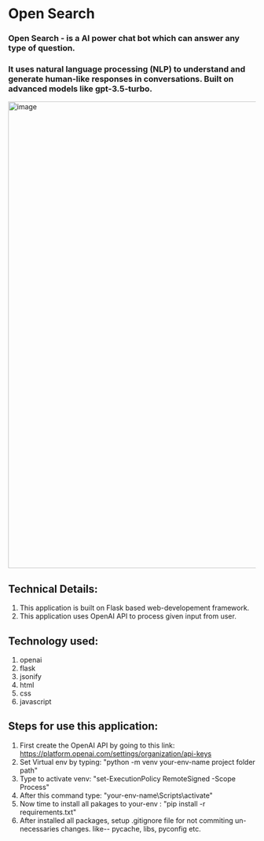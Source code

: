 # Open Search

### Open Search - is a AI power chat bot which can answer any type of question.
### It uses natural language processing (NLP) to understand and generate human-like responses in conversations. Built on advanced models like gpt-3.5-turbo.

<img width="950" alt="image" src="https://github.com/user-attachments/assets/68782154-10eb-4f5a-b3da-93c778e62292" />


## Technical Details:
1. This application is built on Flask based web-developement framework.
2. This application uses OpenAI API to process given input from user.



## Technology used:
1. openai
2. flask
3. jsonify
4. html
5. css
6. javascript


  
## Steps for use this application:
1. First create the OpenAI API by going to this link: https://platform.openai.com/settings/organization/api-keys
2. Set Virtual env by typing: "python -m venv your-env-name project folder path"
3. Type to activate venv: "set-ExecutionPolicy RemoteSigned -Scope Process"
4. After this command type: "your-env-name\Scripts\activate"
5. Now time to install all pakages to your-env : "pip install -r requirements.txt"
6. After installed all packages, setup .gitignore file for not commiting un-necessaries changes. like-- pycache, libs, pyconfig etc.

